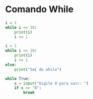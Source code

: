 # Comando While

~~~python
i = 1
while i <= 10:
    print(i)
    i += 1
~~~

~~~python
i = 1
while i <= 10:
    print(i)
    i += 1
else:
    print("Saí do while")
~~~

~~~python python
while True:
    x = input("Digite 0 para sair: ")
    if x == "0":
        break
~~~
